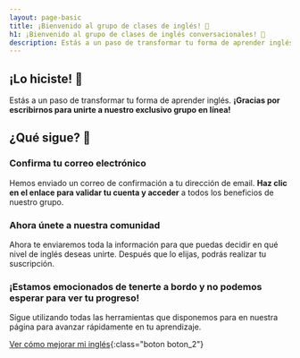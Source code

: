 ```yaml
---
layout: page-basic
title: ¡Bienvenido al grupo de clases de inglés! 🌟
h1: ¡Bienvenido al grupo de clases de inglés conversacionales! 🎉
description: Estás a un paso de transformar tu forma de aprender inglés. ¡Gracias por unirte a nuestro exclusivo grupo en línea!
---
```

## ¡Lo hiciste! 🌟

Estás a un paso de transformar tu forma de aprender inglés. **¡Gracias por escribirnos para unirte a nuestro exclusivo grupo en línea!**

## ¿Qué sigue? 🚀

### Confirma tu correo electrónico

Hemos enviado un correo de confirmación a tu dirección de email. **Haz clic en el enlace para validar tu cuenta y acceder** a todos los beneficios de nuestro grupo.

<!-- ### Descarga nuestra app

Para que no te pierdas ninguna sesión, descarga nuestra app. Así, recibirás notificaciones en tiempo real de nuestras actividades.

👉 [Descargar la app](#) -->

### Ahora únete a nuestra comunidad

Ahora te enviaremos toda la información para que puedas decidir en qué nivel de inglés deseas unirte. Después que lo elijas, podrás realizar tu suscripción.

### ¡Estamos emocionados de tenerte a bordo y no podemos esperar para ver tu progreso!

Sigue utilizando todas las herramientas que disponemos para en nuestra página para avanzar rápidamente en tu aprendizaje.

[Ver cómo mejorar mi inglés]({{'blog'|relative_url}}){:class="boton boton_2"}